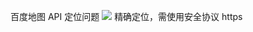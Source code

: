 百度地图 API 定位问题
![](https://ws3.sinaimg.cn/large/006tNc79ly1fjiyb84wo4j313202omyj.jpg)
精确定位，需使用安全协议 https
